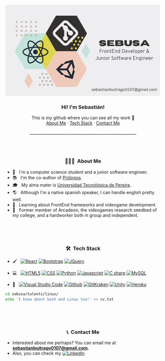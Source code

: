 <!-- Header -->
<br />
<div align="center">
  <a href="https://github.com/Sebusa/">
    <img src="presentation.png" alt="Logo">
  </a>

  <h3 align="center">Hi! I'm Sebastián!</h3>

  <p align="center">
    This is my github where you can see all my work 👀
    <br />
    <a href="#about">About Me</a>
    ·
    <a href="#tech">Tech Stack</a>
    ·
    <a href="#contact">Contact Me</a>
  </p>
</div>

<div align="center">
______________________________________________________
</div>
<!-- Info -->

<div id="about">
  <br/>
  <br/>
  <br/>
  <h3 align="center"> 👨🏻‍💻 &nbsp;About Me </h3>

  - 🤔 &nbsp; I'm a computer science student and a junior software engineer.
  - 📚 &nbsp; I'm the co-author of [Prólogos](https://prologos.herokuapp.com/).
  - 🎓 &nbsp; My alma mater is [Universidad Tecnológica de Pereira](https://www.utp.edu.co/).
  - 🌎 &nbsp; Although I'm a native spanish speaker, I can handle english pretty well.
  - 🔬 &nbsp; Learning about FrontEnd frameworks and videogame development.
  - 🚀 &nbsp; Former member of Arcadeon, the videogames research seedbed of my college, and a hardworker both in group and independent.
</div>

<div id="tech">
  <br/>
  <br/>
  <br/>
  <h3 align="center"> 🛠 &nbsp;Tech Stack</h3>

  - 🖌 &nbsp;
    [![React][React.js]][React-url]
    [![Bootstrap][Bootstrap.com]][Bootstrap-url]
    [![JQuery][JQuery.com]][JQuery-url]
    <!-- [![Vue][Vue.js]][Vue-url] -->
    <!-- [![Angular][Angular.io]][Angular-url] -->

  - 💻 &nbsp;
    [![HTML5][HTML5.com]][HTML5-url]
    [![CSS][CSS.com]][CSS-url]
    [![Python][PYTHON]][PYTHON-url]
    [![Javascript][JS]][JS-url]
    [![C sharp][CSHARP]][CSHARP-url]
    [![MySQL][MYSQL]][MYSQL-url]

  - 🔧 &nbsp;
    [![Visual Studio Code][VSCODE]][VSCODE-url]
    [![Github][GITHUB]][GITHUB-url]
    [![GitKraken][KRAKEN]][KRAKEN-url]
    [![Unity][UNITY]][UNITY-url]
    [![Heroku][HEROKU]][HEROKU-url]
    
   ```sh
   cd sebusa/talents/linux/
   echo 'I know about bash and Linux too!' >> cv.txt
   ```
  
<div id="contact">
  <br/>
  <br/>
  <br/>
  <h3 align="center"> 📞 &nbsp;Contact Me</h3>
  
  - Interested about me perhaps? You can email me at **<sebastianbuitrago0107@gmail.com>.**
  - Also, you can check my
    [![LinkedIn][linkedin-shield]][linkedin-url]
</div>

<!-- MARKDOWN LINKS & IMAGES -->
<!-- https://www.markdownguide.org/basic-syntax/#reference-style-links -->
<!-- https://github.com/progfay/shields-with-icon/blob/master/README.md -->
[linkedin-shield]:https://img.shields.io/static/v1?style=for-the-badge&message=LinkedIn&color=0A66C2&logo=LinkedIn&logoColor=FFFFFF&label=
[linkedin-url]: https://www.linkedin.com/in/sebastian-buitrago-sebusa/
[React.js]: https://img.shields.io/badge/React-20232A?style=for-the-badge&logo=react&logoColor=61DAFB
[React-url]: https://reactjs.org/
[Vue.js]: https://img.shields.io/badge/Vue.js-35495E?style=for-the-badge&logo=vuedotjs&logoColor=4FC08D
[Vue-url]: https://vuejs.org/
[Angular.io]: https://img.shields.io/badge/Angular-DD0031?style=for-the-badge&logo=angular&logoColor=white
[Angular-url]: https://angular.io/
[Bootstrap.com]: https://img.shields.io/badge/Bootstrap-563D7C?style=for-the-badge&logo=bootstrap&logoColor=white
[Bootstrap-url]: https://getbootstrap.com
[JQuery.com]: https://img.shields.io/badge/jQuery-0769AD?style=for-the-badge&logo=jquery&logoColor=white
[JQuery-url]: https://jquery.com
[HTML5.com]: https://img.shields.io/static/v1?style=for-the-badge&message=HTML5&color=E34F26&logo=HTML5&logoColor=FFFFFF&label=
[HTML5-url]: https://www.w3schools.com/html/
[CSS.com]: https://img.shields.io/static/v1?style=for-the-badge&message=CSS3&color=1572B6&logo=CSS3&logoColor=FFFFFF&label=
[CSS-url]: https://developer.mozilla.org/es/docs/Web/CSS
[PYTHON]: https://img.shields.io/static/v1?style=for-the-badge&message=Python&color=3776AB&logo=Python&logoColor=FFFFFF&label=
[PYTHON-url]: https://www.python.org/
[JS]: https://img.shields.io/static/v1?style=for-the-badge&message=JavaScript&color=222222&logo=JavaScript&logoColor=F7DF1E&label=
[JS-url]: [https://www.java.com/es/](https://developer.mozilla.org/es/docs/Web/JavaScript)
[CSHARP]: https://img.shields.io/static/v1?style=for-the-badge&message=C+Sharp&color=239120&logo=C+Sharp&logoColor=FFFFFF&label=
[CSHARP-url]: https://unity.com/how-to/learning-c-sharp-unity-beginners#:~:text=The%20language%20that%27s%20used%20in,variables%2C%20functions%2C%20and%20classes.
[MYSQL]: https://img.shields.io/static/v1?style=for-the-badge&message=MySQL&color=4479A1&logo=MySQL&logoColor=FFFFFF&label=
[MYSQL-url]: https://www.mysql.com/
[VSCODE]: https://img.shields.io/static/v1?style=for-the-badge&message=Visual+Studio+Code&color=007ACC&logo=Visual+Studio+Code&logoColor=FFFFFF&label=
[VSCODE-url]: https://code.visualstudio.com/
[GITHUB]: https://img.shields.io/static/v1?style=for-the-badge&message=GitHub&color=181717&logo=GitHub&logoColor=FFFFFF&label=
[GITHUB-url]: https://github.com/
[KRAKEN]: https://img.shields.io/static/v1?style=for-the-badge&message=GitKraken&color=179287&logo=GitKraken&logoColor=FFFFFF&label=
[KRAKEN-url]: https://www.gitkraken.com/
[UNITY]: https://img.shields.io/static/v1?style=for-the-badge&message=Unity&color=222222&logo=Unity&logoColor=FFFFFF&label=
[UNITY-url]: https://unity.com/
[HEROKU]: https://img.shields.io/static/v1?style=for-the-badge&message=Heroku&color=430098&logo=Heroku&logoColor=FFFFFF&label=
[HEROKU-url]: https://www.heroku.com/
